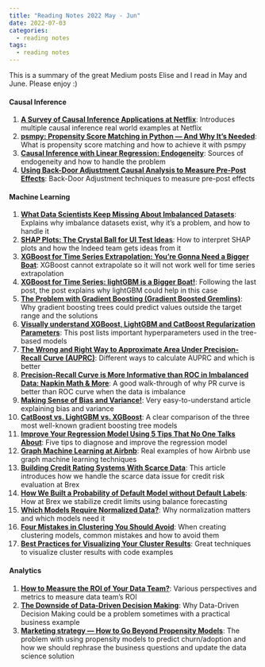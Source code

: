 ```yaml
---
title: "Reading Notes 2022 May - Jun"
date: 2022-07-03
categories:
  - reading notes
tags:
  - reading notes
---
```


This is a summary of the great Medium posts Elise and I read in May and June. Please enjoy :)  

#### Causal Inference
1. [**A Survey of Causal Inference Applications at Netflix**](https://netflixtechblog.com/a-survey-of-causal-inference-applications-at-netflix-b62d25175e6f): Introduces multiple causal inference real world examples at Netflix  
2. [**psmpy: Propensity Score Matching in Python — And Why It’s Needed**](https://towardsdatascience.com/psmpy-propensity-score-matching-in-python-a3e0cd4d2631): What is propensity score matching and how to achieve it with psmpy  
3. [**Causal Inference with Linear Regression: Endogeneity**](https://towardsdatascience.com/causal-inference-with-linear-regression-endogeneity-9d9492663bac): Sources of endogeneity and how to handle the problem  
4. [**Using Back-Door Adjustment Causal Analysis to Measure Pre-Post Effects**](https://xiarongcui.medium.com/using-back-door-adjustment-causal-analysis-to-measure-pre-post-effects-ca5d73b65d87): Back-Door Adjustment techniques to measure pre-post effects  

#### Machine Learning
1. [**What Data Scientists Keep Missing About Imbalanced Datasets**](https://medium.com/mlearning-ai/what-data-scientists-keep-missing-about-imbalanced-datasets-d1f10e808297): Explains why imbalance datasets exist, why it’s a problem, and how to handle it  
2. [**SHAP Plots: The Crystal Ball for UI Test Ideas**](https://medium.com/indeed-engineering/shap-plots-the-crystal-ball-for-ui-test-ideas-121838d917f5): How to interpret SHAP plots and how the Indeed team gets ideas from it  
3. [**XGBoost for Time Series Extrapolation: You’re Gonna Need a Bigger Boat**](​​https://towardsdatascience.com/xgboost-for-time-series-youre-gonna-need-a-bigger-boat-9d329efa6814): XGBoost cannot extrapolate so it will not work well for time series extrapolation  
4. [**XGBoost for Time Series: lightGBM is a Bigger Boat!**](https://medium.com/towards-data-science/xgboost-for-timeseries-lightgbm-is-a-bigger-boat-197864013e88): Following the last post, the post explains why lightGBM could help in this case  
5. [**The Problem with Gradient Boosting (Gradient Boosted Gremlins)**](https://medium.com/gousto-engineering-techbrunch/the-problem-with-gradient-boosting-gradient-boosted-gremlins-a69908dcea94): Why gradient boosting trees could predict values outside the target range and the solutions  
6. [**Visually understand XGBoost, LightGBM and CatBoost Regularization Parameters**](https://towardsdatascience.com/visually-understand-xgboost-lightgbm-and-catboost-regularization-parameters-aa12abcd4c17): This post lists important hyperparameters ​​used in the tree-based models  
7. [**The Wrong and Right Way to Approximate Area Under Precision-Recall Curve (AUPRC)**](https://towardsdatascience.com/the-wrong-and-right-way-to-approximate-area-under-precision-recall-curve-auprc-8fd9ca409064): Different ways to calculate AUPRC and which is better  
8. [**Precision-Recall Curve is More Informative than ROC in Imbalanced Data: Napkin Math & More**](https://towardsdatascience.com/precision-recall-curve-is-more-informative-than-roc-in-imbalanced-data-4c95250242f6): A good walk-through of why PR curve is better than ROC curve when the data is imbalance  
9. [**Making Sense of Bias and Variance!**](https://towardsdatascience.com/making-sense-of-bias-and-variance-a5e639f6bd86): Very easy-to-understand article explaining bias and variance  
10. [**CatBoost vs. LightGBM vs. XGBoost**](https://towardsdatascience.com/catboost-vs-lightgbm-vs-xgboost-c80f40662924): A clear comparison of the three most well-known gradient boosting tree models  
11. [**Improve Your Regression Model Using 5 Tips That No One Talks About**](https://medium.datadriveninvestor.com/improve-your-regression-model-using-5-tips-that-no-one-talks-about-a0f21eaeb595): Five tips to diagnose and improve the regression model  
12. [**Graph Machine Learning at Airbnb**](https://medium.com/airbnb-engineering/graph-machine-learning-at-airbnb-f868d65f36ee): Real examples of how Airbnb use graph machine learning techniques  
13. [**Building Credit Rating Systems With Scarce Data**](https://medium.com/brexeng/building-credit-rating-systems-with-scarce-data-4d81890eba9d): This article introduces how we handle the scarce data issue for credit risk evaluation at Brex  
14. [**How We Built a Probability of Default Model without Default  Labels**](https://medium.com/brexeng/how-we-built-a-probability-of-default-model-without-default-labels-212415bbeef6): How at Brex we stabilize credit limits using balance forecasting  
15. [**Which Models Require Normalized Data?**](https://towardsdatascience.com/which-models-require-normalized-data-d85ca3c85388): Why normalization matters and which models need it  
16. [**Four Mistakes in Clustering You Should Avoid**](https://towardsdatascience.com/common-mistakes-in-cluster-analysis-and-how-to-avoid-them-eb960116d773): When creating clustering models, common mistakes and how to avoid them  
17. [**Best Practices for Visualizing Your Cluster Results**](https://towardsdatascience.com/best-practices-for-visualizing-your-cluster-results-20a3baac7426): Great techniques to visualize cluster results with code examples  

#### Analytics  
1. [**How to Measure the ROI of Your Data Team?**](https://towardsdatascience.com/how-to-measure-the-roi-of-your-data-team-9c60a939f247): Various perspectives and metrics to measure data team’s ROI  
2. [**The Downside of Data-Driven Decision Making**](https://towardsdatascience.com/the-downside-of-data-driven-decision-making-b753301b8d66): Why Data-Driven Decision Making could be a problem sometimes with a practical business example  
3. [**Marketing strategy — How to Go Beyond Propensity Models**](https://medium.com/dataroots/marketing-strategy-how-to-go-beyond-propensity-models-by-virginie-marelli-5df94de4cda7): The problem with using propensity models to predict churn/adoption and how we should rephrase the business questions and update the data science solution  
